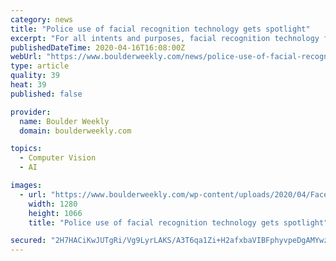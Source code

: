 ```yaml
---
category: news
title: "Police use of facial recognition technology gets spotlight"
excerpt: "For all intents and purposes, facial recognition technology for law enforcement agencies is in its beta stage. Now that doesn’t mean police departments haven’t begun to (problematically) implement it in some form — with mixed results, along with legitimate concerns about racial bias and privacy. But as law enforcement agencies across the ..."
publishedDateTime: 2020-04-16T16:08:00Z
webUrl: "https://www.boulderweekly.com/news/police-use-of-facial-recognition-technology-gets-spotlight/"
type: article
quality: 39
heat: 39
published: false

provider:
  name: Boulder Weekly
  domain: boulderweekly.com

topics:
  - Computer Vision
  - AI

images:
  - url: "https://www.boulderweekly.com/wp-content/uploads/2020/04/Face_Recognition_3252983.png"
    width: 1280
    height: 1066
    title: "Police use of facial recognition technology gets spotlight"

secured: "2H7HACiKwJUTgRi/Vg9LyrLAKS/A3T6qa1Zi+H2afxbaVIBFphyvpeDgAMYwzbdAgnUIVODJE9VzUF/irRokWxe0PBodPxqNK0Dhmc/rOQOYEathKwu/8J7k0SSDbtcjTlfTMSguQixoxTVYa0C17tgsmUDTvMJ6RmJ4WX1iM5M+41RjdHFkwgLiNBeI+erwgBd6sRVALDSwNDcQ9YjvYaVzGXFkAwH2ozwOp8YL5qSg9jsZsuq0rESBilepRDx8vD9Hrql3CuEtYb/QNGUVKV15+6bKnOnvYX/kXBUDlxc9oVVXnMw3T4+0sk0eQCn+;d/DRrHR1zo1D0bkyjrgaMw=="
---
```


